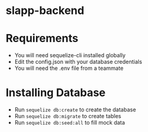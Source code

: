 # slapp-backend

# Requirements
* You will need sequelize-cli installed globally
* Edit the config.json with your database credentials
* You will need the .env file from a teammate

# Installing Database
* Run `sequelize db:create` to create the database
* Run `sequelize db:migrate` to create tables
* Run `sequelize db:seed:all` to fill mock data
